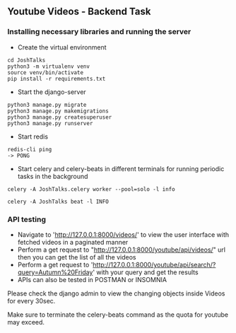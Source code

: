 ## Youtube Videos - Backend Task 


### Installing necessary libraries and running the server

- Create the virtual environment 
```
cd JoshTalks
python3 -m virtualenv venv
source venv/bin/activate
pip install -r requirements.txt
```

- Start the django-server
```
python3 manage.py migrate 
python3 manage.py makemigrations
python3 manage.py createsuperuser 
python3 manage.py runserver 
```

- Start redis 
```
redis-cli ping
-> PONG
```

- Start celery and celery-beats in different terminals for running periodic tasks in the background
```
celery -A JoshTalks.celery worker --pool=solo -l info 
```
```
celery -A JoshTalks beat -l INFO
```

### API testing

- Navigate to 'http://127.0.0.1:8000/videos/' to view the user interface with fetched videos in a paginated manner 
- Perform a get request to "http://127.0.0.1:8000/youtube/api/videos/" url then you can get the list of all the videos
- Perform a get request to 'http://127.0.0.1:8000/youtube/api/search/?query=Autumn%20Friday' with your query and get the results
- APIs can also be tested in POSTMAN or INSOMNIA

Please check the django admin to view the changing objects inside Videos for every 30sec. 

Make sure to terminate the celery-beats command as the quota for youtube may exceed.